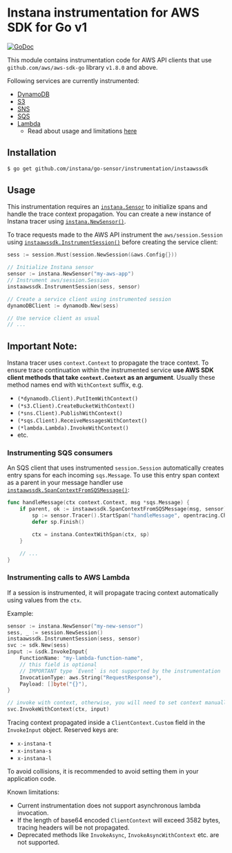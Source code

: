 Instana instrumentation for AWS SDK for Go v1
=============================================

[![GoDoc](https://img.shields.io/static/v1?label=godoc&message=reference&color=blue)][godoc]

This module contains instrumentation code for AWS API clients that use `github.com/aws/aws-sdk-go` library `v1.8.0` and above.

Following services are currently instrumented:

* [DynamoDB](https://docs.aws.amazon.com/sdk-for-go/api/service/dynamodb/)
* [S3](https://docs.aws.amazon.com/sdk-for-go/api/service/s3/)
* [SNS](https://docs.aws.amazon.com/sdk-for-go/api/service/sns/)
* [SQS](https://docs.aws.amazon.com/sdk-for-go/api/service/sqs/)
* [Lambda](https://docs.aws.amazon.com/sdk-for-go/api/service/lambda/) 
  - Read about usage and limitations [here](https://github.com/instana/go-sensor/tree/main/instrumentation/instaawssdk#instrumenting-lambda)

Installation
------------

```bash
$ go get github.com/instana/go-sensor/instrumentation/instaawssdk
```

Usage
-----

This instrumentation requires an [`instana.Sensor`][Sensor] to initialize spans and handle the trace context propagation.
You can create a new instance of Instana tracer using [`instana.NewSensor()`][NewSensor].

To trace requests made to the AWS API instrument the `aws/session.Session` using [`instaawssdk.InstrumentSession()`][InstrumentSession]
before creating the service client:

```go
sess := session.Must(session.NewSession(&aws.Config{}))

// Initialize Instana sensor
sensor := instana.NewSensor("my-aws-app")
// Instrument aws/session.Session
instaawssdk.InstrumentSession(sess, sensor)

// Create a service client using instrumented session
dynamoDBClient := dynamodb.New(sess)

// Use service client as usual
// ...
```

Important Note:
---------------
Instana tracer uses `context.Context` to propagate the trace context. To ensure trace continuation within
the instrumented service **use AWS SDK client methods that take `context.Context` as an argument**.
Usually these method names end with `WithContext` suffix, e.g.

* `(*dynamodb.Client).PutItemWithContext()`
* `(*s3.Client).CreateBucketWithContext()`
* `(*sns.Client).PublishWithContext()`
* `(*sqs.Client).ReceiveMessagesWithContext()`
* `(*lambda.Lambda).InvokeWithContext()`
* etc.

### Instrumenting SQS consumers

An SQS client that uses instrumented `session.Session` automatically creates entry spans for each incoming
`sqs.Message`. To use this entry span context as a parent in your message handler use
[`instaawssdk.SpanContextFromSQSMessage()`][SpanContextFromSQSMessage]:

```go
func handleMessage(ctx context.Context, msg *sqs.Message) {
	if parent, ok := instaawssdk.SpanContextFromSQSMessage(msg, sensor); ok {
		sp := sensor.Tracer().StartSpan("handleMessage", opentracing.ChildOf(parent))
		defer sp.Finish()

		ctx = instana.ContextWithSpan(ctx, sp)
    }

    // ...
}
```

### Instrumenting calls to AWS Lambda 

If a session is instrumented, it will propagate tracing context automatically using values from the `ctx`.

Example:
```go
sensor := instana.NewSensor("my-new-sensor")
sess, _ := session.NewSession()
instaawssdk.InstrumentSession(sess, sensor)
svc := sdk.New(sess)
input := &sdk.InvokeInput{
    FunctionName: "my-lambda-function-name",
    // this field is optional
    // IMPORTANT type `Event` is not supported by the instrumentation
    InvocationType: aws.String("RequestResponse"), 
    Payload: []byte("{}"),
}

// invoke with context, otherwise, you will need to set context manually to propagate tracing data
svc.InvokeWithContext(ctx, input)
```

Tracing context propagated inside a `ClientContext.Custom` field in the `InvokeInput` object. Reserved keys are:
- `x-instana-t`
- `x-instana-s`
- `x-instana-l`

To avoid collisions, it is recommended to avoid setting them in your application code.

Known limitations:
- Current instrumentation does not support asynchronous lambda invocation.
- If the length of base64 encoded `ClientContext` will exceed 3582 bytes, tracing headers will be not propagated.
- Deprecated methods like `InvokeAsync`, `InvokeAsyncWithContext` etc. are not supported.

[godoc]: https://pkg.go.dev/github.com/instana/go-sensor/instrumentation/instaawssdk
[Sensor]: https://pkg.go.dev/github.com/instana/go-sensor?tab=doc#Sensor
[NewSensor]: https://pkg.go.dev/github.com/instana/go-sensor?tab=doc#NewSensor
[InstrumentSession]: https://pkg.go.dev/github.com/instana/go-sensor/instrumentation/instaawssdk?tab=doc#InstrumentSession
[SpanContextFromSQSMessage]: https://pkg.go.dev/github.com/instana/go-sensor/instrumentation/instaawssdk?tab=doc#SpanContextFromSQSMessage

<!---
Mandatory comment section for CI/CD !!
target-pkg-url: github.com/aws/aws-sdk-go
current-version: v1.48.3
--->

